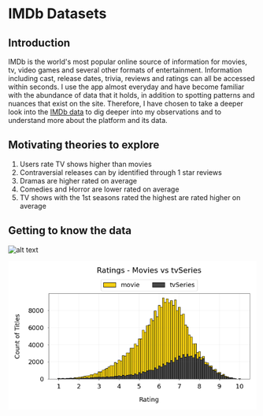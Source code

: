 # IMDb Datasets 

## Introduction

IMDb is the world's most popular online source of information for movies, tv, video games and several other formats of entertainment. Information including cast, release dates, trivia, reviews and ratings can all be accessed within seconds. I use the app almost everyday and have become familiar with the abundance of data that it holds, in addition to spotting patterns and nuances that exist on the site. Therefore, I have chosen to take a deeper look into the [IMDb data](https://www.imdb.com/interfaces/) to dig deeper into my observations and to understand more about the platform and its data.

## Motivating theories to explore

1. Users rate TV shows higher than movies
2. Contraversial releases can by identified through 1 star reviews
3. Dramas are higher rated on average 
4. Comedies and Horror are lower rated on average
5. TV shows with the 1st seasons rated the highest are rated higher on average

## Getting to know the data

![alt text](https://github.com/omarley95/imdb-data/blob/main/images/DistributionOfMoviesByGenre?raw=true)


![alt text](https://github.com/omarley95/imdb-data/blob/main/images/RatingsMoviesVsTvSeriesNew.png?raw=true)
